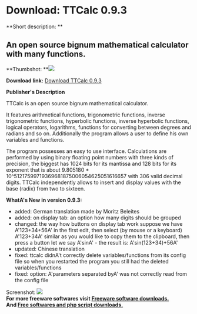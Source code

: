 # Download: TTCalc 0.9.3

**Short description: **

## An open source bignum mathematical calculator with many functions.

  
**Thumbshot: **![](http://www.freewarefiles.com/screenshot/ttcalc_md.jpg)   
  
**Download link:** [Download TTCalc 0.9.3](http://freesoftwares.boysofts.com/TTCalc_program_67993.html)  
  

**Publisher's Description**  
  

TTCalc is an open source bignum mathematical calculator.

It features arithmetical functions, trigonometric functions, inverse
trigonometric functions, hyperbolic functions, inverse hyperbolic functions,
logical operators, logarithms, functions for converting between degrees and
radians and so on. Additionally the program allows a user to define his own
variables and functions.

The program possesses an easy to use interface. Calculations are performed by
using binary floating point numbers with three kinds of precision, the biggest
has 1024 bits for its mantissa and 128 bits for its exponent that is about
9.805180 * 10^51217599719369681875006054625051616657 with 306 valid decimal
digits. TTCalc independently allows to insert and display values with the base
(radix) from two to sixteen.

**WhatA's New in version 0.9.3:**

  * added: German translation made by Moritz Beleites 
  * added: on display tab: an option how many digits should be grouped 
  * changed: the way how buttons on display tab work suppose we have A'123+34+56A' in the first edit, then select (by mouse or a keyboard) A'123+34A' similar as you would like to copy them to the clipboard, then press a button let we say A'sinA' - the result is: A'sin(123+34)+56A' 
  * updated: Chinese translation 
  * fixed: ttcalc didnA't correctly delete variables/functions from its config file so when you restarted the program you still had the deleted variables/functions 
  * fixed: option: A'parameters separated byA' was not correctly read from the config file 

  
  
Screenshot: ![](http://www.freewarefiles.com/screenshot/ttcalc.jpg)  
**For more freeware softwares visit [Freeware software downloads.](http://freesoftwares.boysofts.com/)**   
**And [Free softwares and php script downloads.](http://www.boysofts.com/)**

